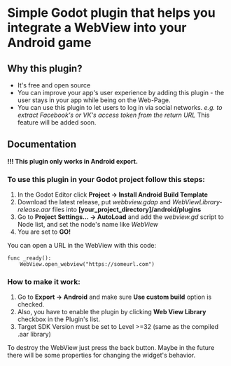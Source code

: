 # Simple Godot plugin that helps you integrate a WebView into your Android game

## Why this plugin?
- It's free and open source
- You can improve your app's user experience by adding this plugin - the user stays in your app while being on the Web-Page.
- You can use this plugin to let users to log in via social networks.
*e.g. to extract Facebook's or VK's access token from the return URL*
This feature will be added soon.


## Documentation
**!!! This plugin only works in Android export.**

### To use this plugin in your Godot project follow this steps:
1. In the Godot Editor click **Project -> Install Android Build Template**
2. Download the latest release, put *webbview.gdap* and *WebViewLibrary-release.aar* files into **[your_project_directory]/android/plugins**
3.  Go to **Project Settings... -> AutoLoad** and add the *webview.gd* script to Node list, and set the node's name like *WebView*
4. You are set to **GO!**

You can open a URL in the WebView with this code:

	func _ready():
		WebView.open_webview("https://someurl.com")

### How to make it work:
1. Go to **Export -> Android** and make sure **Use custom build** option is checked.
2. Also, you have to enable the plugin by clicking **Web View Library** checkbox in the Plugin's list.
3. Target SDK Version must be set to Level >=32 (same as the compiled .aar library)

To destroy the WebView just press the back button.
Maybe in the future there will be some properties for changing the widget's behavior.
